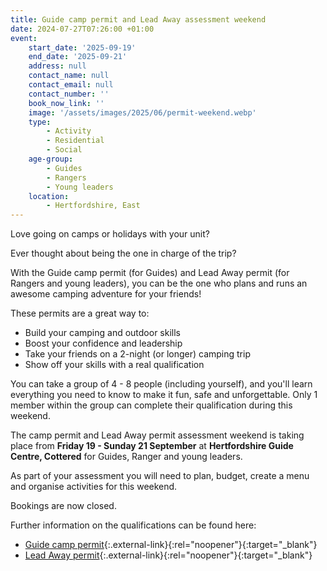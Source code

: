 ```yaml
---
title: Guide camp permit and Lead Away assessment weekend
date: 2024-07-27T07:26:00 +01:00
event:
    start_date: '2025-09-19'
    end_date: '2025-09-21'
    address: null
    contact_name: null
    contact_email: null
    contact_number: ''
    book_now_link: ''
    image: '/assets/images/2025/06/permit-weekend.webp'
    type:
        - Activity
        - Residential
        - Social
    age-group:
        - Guides
        - Rangers
        - Young leaders
    location:
        - Hertfordshire, East
---
```

Love going on camps or holidays with your unit?

Ever thought about being the one in charge of the trip?

With the Guide camp permit (for Guides) and Lead Away permit (for Rangers and young leaders), you can be the one who plans and runs an awesome camping adventure for your friends!

These permits are a great way to:

- Build your camping and outdoor skills
- Boost your confidence and leadership
- Take your friends on a 2-night (or longer) camping trip
- Show off your skills with a real qualification

You can take a group of 4 - 8 people (including yourself), and you'll learn everything you need to know to make it fun, safe and unforgettable. Only 1 member within the group can complete their qualification during this weekend.

The camp permit and Lead Away permit assessment weekend is taking place from **Friday 19 - Sunday 21 September** at **Hertfordshire Guide Centre, Cottered** for Guides, Ranger and young leaders.

As part of your assessment you will need to plan, budget, create a menu and organise activities for this weekend.

Bookings are now closed.

Further information on the qualifications can be found here:

- [Guide camp permit](https://www.girlguiding.org.uk/what-we-do/our-badges-and-activities/badge-finder/guide-camp-permit/){:.external-link}{:rel="noopener"}{:target="_blank"}
- [Lead Away permit](https://www.girlguiding.org.uk/what-we-do/our-badges-and-activities/badge-finder/lead-away-permit/){:.external-link}{:rel="noopener"}{:target="_blank"}
